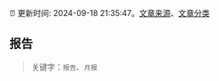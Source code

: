 :alarm_clock: 更新时间: 2024-09-18 21:35:47。[文章来源](/README.md)、[文章分类](/TAGS.md)

## 报告


> 关键字：`报告`、`月报`



